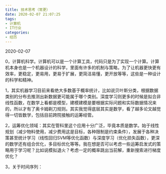 ```yaml
---
title: 技术思考（常更）
date: 2020-02-07 21:07:25
tags:
- 计算机
- IT行业
categories:
- 经历
---
```




2020-02-07

0，计算机科学。计算机可以是一个计算工具，代码只是为了实现一个计算。计算机本身也是一个机器设计的科学，里面有许多的机制与策略，为了让机器更快更有效率，更稳定，更易用，更易于扩展，更简洁易懂，更开放等等，这些是一种设计的科学和精神。



1，其实机器学习目前来看绝大多数基于概率统计，比如说贝叶斯分类，根据数据类别的分布去推测出新数据更可能属于哪个类别。深度学习则更多的时候是拟合非线性函数，在数学上看都是模型，建模建模是要根据实际问题和实际数据情况来的，所以才有了奥卡姆剃刀规则。其实我觉得底层其实是数学，看了越多论文越觉得一切皆数学，包括目前跨院接触的运筹经管。



2，运筹优化领域：其实在管科里这个应用十分广泛，毕竟本质是数学。始于线性规划（减少物料使用，减少费用这是目标，各种限制是约束条件），发展于各种决策甚至统计学习（线性回归SVM等优化函数）与深度学习（优化损失函数），更深的数学还有组合优化，多目标优化等等。我在想是否可以考虑一些运筹启发式的策略用于学习呢？比如说模拟退火？考虑一定的概率跳出当前解，重新搜索进行梯度优化？



3，关于时间序列：